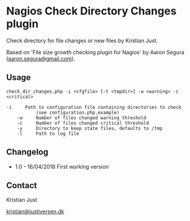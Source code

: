 # Nagios Check Directory Changes plugin

Check directory for file changes or new files by Kristian Just.

Based on 'File size growth checking plugin for Nagios' by Aaron Segura (aaron.segura@gmail.com).

## Usage

`check_dir_changes.php -i <cfgfile> [-t <tmpdir>] -w <warning> -c <critical>`

	-i     Path to configuration file containing directories to check 
               (see configuration.php.example)
        -w     Number of files changed warning threshold
        -c     Number of files changed critical threshold
        -y     Directory to keep state files, defaults to /tmp
        -l     Path to log file

## Changelog

* 1.0 - 16/04/2018
        First working version

## Contact

Kristian Just

kristian@justiversen.dk

